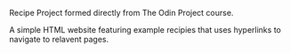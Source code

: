 Recipe Project formed directly from The Odin Project course. 

A simple HTML website featuring example recipies that uses hyperlinks to navigate to relavent pages.
